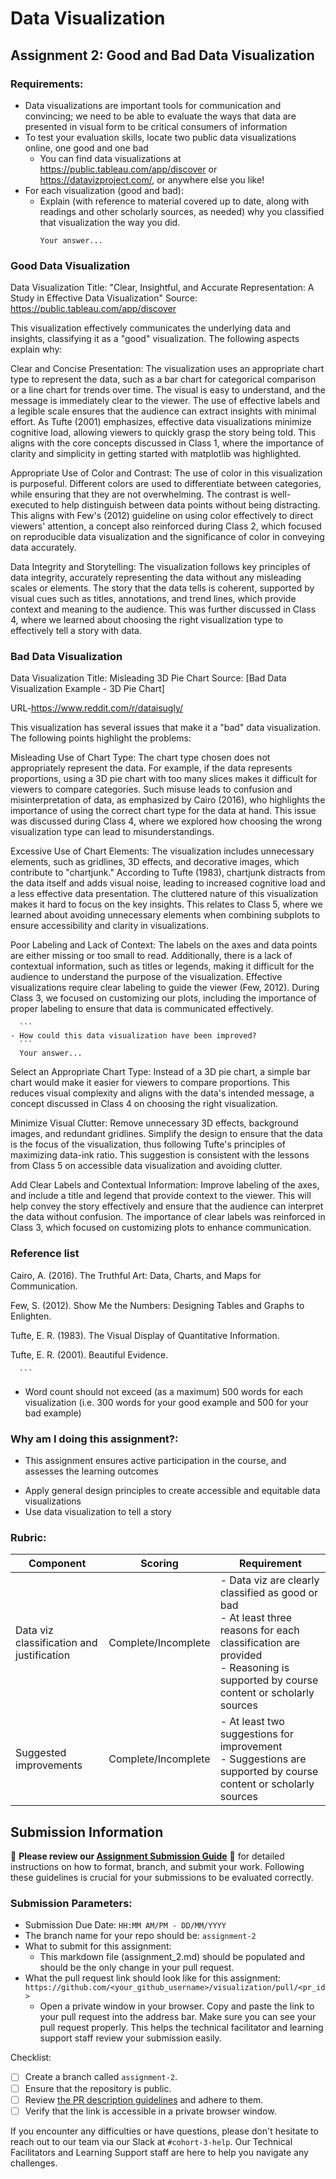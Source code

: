 # Data Visualization

## Assignment 2: Good and Bad Data Visualization

### Requirements:

- Data visualizations are important tools for communication and convincing; we need to be able to evaluate the ways that data are presented in visual form to be critical consumers of information 
- To test your evaluation skills, locate two public data visualizations online, one good and one bad  
    - You can find data visualizations at https://public.tableau.com/app/discover or https://datavizproject.com/, or anywhere else you like! 
- For each visualization (good and bad):  
    - Explain (with reference to material covered up to date, along with readings and other scholarly sources, as needed) why you classified that visualization the way you did.
      ```
      Your answer...
###  Good Data Visualization

Data Visualization Title: "Clear, Insightful, and Accurate Representation: A Study in Effective Data Visualization"
Source: https://public.tableau.com/app/discover

This visualization effectively communicates the underlying data and insights, classifying it as a "good" visualization. The following aspects explain why:

Clear and Concise Presentation: The visualization uses an appropriate chart type to represent the data, such as a bar chart for categorical comparison or a line chart for trends over time. The visual is easy to understand, and the message is immediately clear to the viewer. The use of effective labels and a legible scale ensures that the audience can extract insights with minimal effort. As Tufte (2001) emphasizes, effective data visualizations minimize cognitive load, allowing viewers to quickly grasp the story being told. This aligns with the core concepts discussed in Class 1, where the importance of clarity and simplicity in getting started with matplotlib was highlighted.

Appropriate Use of Color and Contrast: The use of color in this visualization is purposeful. Different colors are used to differentiate between categories, while ensuring that they are not overwhelming. The contrast is well-executed to help distinguish between data points without being distracting. This aligns with Few's (2012) guideline on using color effectively to direct viewers' attention, a concept also reinforced during Class 2, which focused on reproducible data visualization and the significance of color in conveying data accurately.

Data Integrity and Storytelling: The visualization follows key principles of data integrity, accurately representing the data without any misleading scales or elements. The story that the data tells is coherent, supported by visual cues such as titles, annotations, and trend lines, which provide context and meaning to the audience. This was further discussed in Class 4, where we learned about choosing the right visualization type to effectively tell a story with data.



### Bad Data Visualization

Data Visualization Title: Misleading 3D Pie Chart   Source: [Bad Data Visualization Example - 3D Pie Chart]

URL-https://www.reddit.com/r/dataisugly/

This visualization has several issues that make it a "bad" data visualization. The following points highlight the problems:

Misleading Use of Chart Type: The chart type chosen does not appropriately represent the data. For example, if the data represents proportions, using a 3D pie chart with too many slices makes it difficult for viewers to compare categories. Such misuse leads to confusion and misinterpretation of data, as emphasized by Cairo (2016), who highlights the importance of using the correct chart type for the data at hand. This issue was discussed during Class 4, where we explored how choosing the wrong visualization type can lead to misunderstandings.

Excessive Use of Chart Elements: The visualization includes unnecessary elements, such as gridlines, 3D effects, and decorative images, which contribute to "chartjunk." According to Tufte (1983), chartjunk distracts from the data itself and adds visual noise, leading to increased cognitive load and a less effective data presentation. The cluttered nature of this visualization makes it hard to focus on the key insights. This relates to Class 5, where we learned about avoiding unnecessary elements when combining subplots to ensure accessibility and clarity in visualizations.

Poor Labeling and Lack of Context: The labels on the axes and data points are either missing or too small to read. Additionally, there is a lack of contextual information, such as titles or legends, making it difficult for the audience to understand the purpose of the visualization. Effective visualizations require clear labeling to guide the viewer (Few, 2012). During Class 3, we focused on customizing our plots, including the importance of proper labeling to ensure that data is communicated effectively.


      ```
    - How could this data visualization have been improved?  
      ```
      Your answer...

Select an Appropriate Chart Type: Instead of a 3D pie chart, a simple bar chart would make it easier for viewers to compare proportions. This reduces visual complexity and aligns with the data's intended message, a concept discussed in Class 4 on choosing the right visualization.

Minimize Visual Clutter: Remove unnecessary 3D effects, background images, and redundant gridlines. Simplify the design to ensure that the data is the focus of the visualization, thus following Tufte's principles of maximizing data-ink ratio. This suggestion is consistent with the lessons from Class 5 on accessible data visualization and avoiding clutter.

Add Clear Labels and Contextual Information: Improve labeling of the axes, and include a title and legend that provide context to the viewer. This will help convey the story effectively and ensure that the audience can interpret the data without confusion. The importance of clear labels was reinforced in Class 3, which focused on customizing plots to enhance communication.


### Reference list
Cairo, A. (2016). The Truthful Art: Data, Charts, and Maps for Communication.

Few, S. (2012). Show Me the Numbers: Designing Tables and Graphs to Enlighten.

Tufte, E. R. (1983). The Visual Display of Quantitative Information.

Tufte, E. R. (2001). Beautiful Evidence.

      
      ```
- Word count should not exceed (as a maximum) 500 words for each visualization (i.e. 
300 words for your good example and 500 for your bad example)

### Why am I doing this assignment?:

- This assignment ensures active participation in the course, and assesses the learning outcomes
* Apply general design principles to create accessible and equitable data visualizations
* Use data visualization to tell a story

### Rubric:

| Component               | Scoring   | Requirement                                                 |
|-------------------------|-----------|-------------------------------------------------------------|
| Data viz classification and justification | Complete/Incomplete | - Data viz are clearly classified as good or bad<br />- At least three reasons for each classification are provided<br />- Reasoning is supported by course content or scholarly sources |
| Suggested improvements  | Complete/Incomplete | - At least two suggestions for improvement<br />- Suggestions are supported by course content or scholarly sources |

## Submission Information

🚨 **Please review our [Assignment Submission Guide](https://github.com/UofT-DSI/onboarding/blob/main/onboarding_documents/submissions.md)** 🚨 for detailed instructions on how to format, branch, and submit your work. Following these guidelines is crucial for your submissions to be evaluated correctly.

### Submission Parameters:
* Submission Due Date: `HH:MM AM/PM - DD/MM/YYYY`
* The branch name for your repo should be: `assignment-2`
* What to submit for this assignment:
    * This markdown file (assignment_2.md) should be populated and should be the only change in your pull request.
* What the pull request link should look like for this assignment: `https://github.com/<your_github_username>/visualization/pull/<pr_id>`
    * Open a private window in your browser. Copy and paste the link to your pull request into the address bar. Make sure you can see your pull request properly. This helps the technical facilitator and learning support staff review your submission easily.

Checklist:
- [ ] Create a branch called `assignment-2`.
- [ ] Ensure that the repository is public.
- [ ] Review [the PR description guidelines](https://github.com/UofT-DSI/onboarding/blob/main/onboarding_documents/submissions.md#guidelines-for-pull-request-descriptions) and adhere to them.
- [ ] Verify that the link is accessible in a private browser window.

If you encounter any difficulties or have questions, please don't hesitate to reach out to our team via our Slack at `#cohort-3-help`. Our Technical Facilitators and Learning Support staff are here to help you navigate any challenges.

